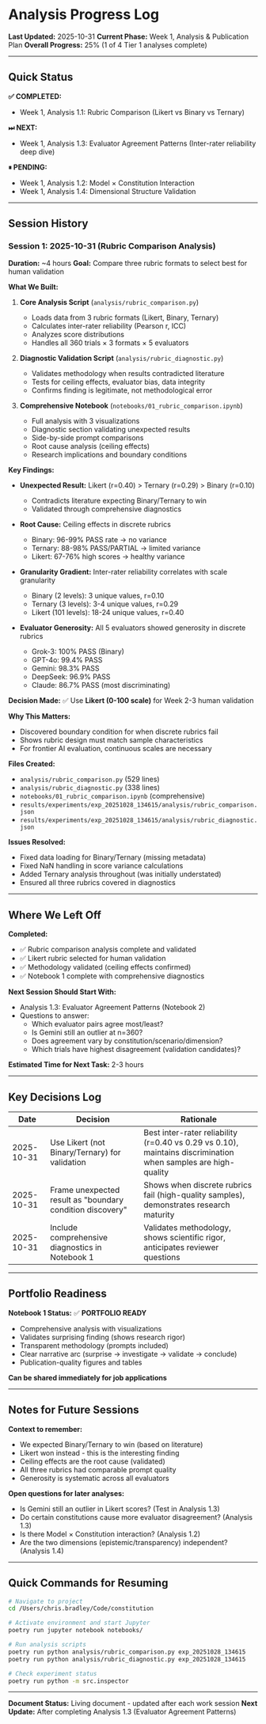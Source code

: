 # Analysis Progress Log

**Last Updated:** 2025-10-31
**Current Phase:** Week 1, Analysis & Publication Plan
**Overall Progress:** 25% (1 of 4 Tier 1 analyses complete)

---

## Quick Status

**✅ COMPLETED:**
- Week 1, Analysis 1.1: Rubric Comparison (Likert vs Binary vs Ternary)

**⏭ NEXT:**
- Week 1, Analysis 1.3: Evaluator Agreement Patterns (Inter-rater reliability deep dive)

**⏸ PENDING:**
- Week 1, Analysis 1.2: Model × Constitution Interaction
- Week 1, Analysis 1.4: Dimensional Structure Validation

---

## Session History

### Session 1: 2025-10-31 (Rubric Comparison Analysis)

**Duration:** ~4 hours
**Goal:** Compare three rubric formats to select best for human validation

**What We Built:**

1. **Core Analysis Script** (`analysis/rubric_comparison.py`)
   - Loads data from 3 rubric formats (Likert, Binary, Ternary)
   - Calculates inter-rater reliability (Pearson r, ICC)
   - Analyzes score distributions
   - Handles all 360 trials × 3 formats × 5 evaluators

2. **Diagnostic Validation Script** (`analysis/rubric_diagnostic.py`)
   - Validates methodology when results contradicted literature
   - Tests for ceiling effects, evaluator bias, data integrity
   - Confirms finding is legitimate, not methodological error

3. **Comprehensive Notebook** (`notebooks/01_rubric_comparison.ipynb`)
   - Full analysis with 3 visualizations
   - Diagnostic section validating unexpected results
   - Side-by-side prompt comparisons
   - Root cause analysis (ceiling effects)
   - Research implications and boundary conditions

**Key Findings:**

- **Unexpected Result:** Likert (r=0.40) > Ternary (r=0.29) > Binary (r=0.10)
  - Contradicts literature expecting Binary/Ternary to win
  - Validated through comprehensive diagnostics

- **Root Cause:** Ceiling effects in discrete rubrics
  - Binary: 96-99% PASS rate → no variance
  - Ternary: 88-98% PASS/PARTIAL → limited variance
  - Likert: 67-76% high scores → healthy variance

- **Granularity Gradient:** Inter-rater reliability correlates with scale granularity
  - Binary (2 levels): 3 unique values, r=0.10
  - Ternary (3 levels): 3-4 unique values, r=0.29
  - Likert (101 levels): 18-24 unique values, r=0.40

- **Evaluator Generosity:** All 5 evaluators showed generosity in discrete rubrics
  - Grok-3: 100% PASS (Binary)
  - GPT-4o: 99.4% PASS
  - Gemini: 98.3% PASS
  - DeepSeek: 96.9% PASS
  - Claude: 86.7% PASS (most discriminating)

**Decision Made:**
✅ Use **Likert (0-100 scale)** for Week 2-3 human validation

**Why This Matters:**
- Discovered boundary condition for when discrete rubrics fail
- Shows rubric design must match sample characteristics
- For frontier AI evaluation, continuous scales are necessary

**Files Created:**
- `analysis/rubric_comparison.py` (529 lines)
- `analysis/rubric_diagnostic.py` (338 lines)
- `notebooks/01_rubric_comparison.ipynb` (comprehensive)
- `results/experiments/exp_20251028_134615/analysis/rubric_comparison.json`
- `results/experiments/exp_20251028_134615/analysis/rubric_diagnostic.json`

**Issues Resolved:**
- Fixed data loading for Binary/Ternary (missing metadata)
- Fixed NaN handling in score variance calculations
- Added Ternary analysis throughout (was initially understated)
- Ensured all three rubrics covered in diagnostics

---

## Where We Left Off

**Completed:**
- ✅ Rubric comparison analysis complete and validated
- ✅ Likert rubric selected for human validation
- ✅ Methodology validated (ceiling effects confirmed)
- ✅ Notebook 1 complete with comprehensive diagnostics

**Next Session Should Start With:**
- Analysis 1.3: Evaluator Agreement Patterns (Notebook 2)
- Questions to answer:
  - Which evaluator pairs agree most/least?
  - Is Gemini still an outlier at n=360?
  - Does agreement vary by constitution/scenario/dimension?
  - Which trials have highest disagreement (validation candidates)?

**Estimated Time for Next Task:** 2-3 hours

---

## Key Decisions Log

| Date | Decision | Rationale |
|------|----------|-----------|
| 2025-10-31 | Use Likert (not Binary/Ternary) for validation | Best inter-rater reliability (r=0.40 vs 0.29 vs 0.10), maintains discrimination when samples are high-quality |
| 2025-10-31 | Frame unexpected result as "boundary condition discovery" | Shows when discrete rubrics fail (high-quality samples), demonstrates research maturity |
| 2025-10-31 | Include comprehensive diagnostics in Notebook 1 | Validates methodology, shows scientific rigor, anticipates reviewer questions |

---

## Portfolio Readiness

**Notebook 1 Status:** ✅ **PORTFOLIO READY**

- Comprehensive analysis with visualizations
- Validates surprising finding (shows research rigor)
- Transparent methodology (prompts included)
- Clear narrative arc (surprise → investigate → validate → conclude)
- Publication-quality figures and tables

**Can be shared immediately for job applications**

---

## Notes for Future Sessions

**Context to remember:**
- We expected Binary/Ternary to win (based on literature)
- Likert won instead - this is the interesting finding
- Ceiling effects are the root cause (validated)
- All three rubrics had comparable prompt quality
- Generosity is systematic across all evaluators

**Open questions for later analyses:**
- Is Gemini still an outlier in Likert scores? (Test in Analysis 1.3)
- Do certain constitutions cause more evaluator disagreement? (Analysis 1.3)
- Is there Model × Constitution interaction? (Analysis 1.2)
- Are the two dimensions (epistemic/transparency) independent? (Analysis 1.4)

---

## Quick Commands for Resuming

```bash
# Navigate to project
cd /Users/chris.bradley/Code/constitution

# Activate environment and start Jupyter
poetry run jupyter notebook notebooks/

# Run analysis scripts
poetry run python analysis/rubric_comparison.py exp_20251028_134615
poetry run python analysis/rubric_diagnostic.py exp_20251028_134615

# Check experiment status
poetry run python -m src.inspector
```

---

**Document Status:** Living document - updated after each work session
**Next Update:** After completing Analysis 1.3 (Evaluator Agreement Patterns)
